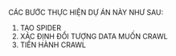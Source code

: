 CÁC BƯỚC THỰC HIỆN DỰ ÁN NÀY NHƯ SAU:

1. TẠO SPIDER
2. XÁC ĐỊNH ĐỔI TƯỢNG DATA MUỐN CRAWL
3. TIẾN HÀNH CRAWL
